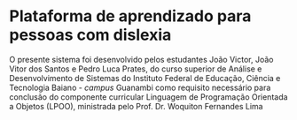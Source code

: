 # Plataforma de aprendizado para pessoas com dislexia

O presente sistema foi desenvolvido pelos estudantes João Victor, João Vitor dos Santos e Pedro Luca Prates, do curso superior de Análise e Desenvolvimento de Sistemas do Instituto Federal de Educação, Ciência e Tecnologia Baiano - _campus_ Guanambi como requisito necessário para conclusão do componente curricular Linguagem de Programação Orientada a Objetos (LPOO), ministrada pelo Prof. Dr. Woquiton Fernandes Lima
